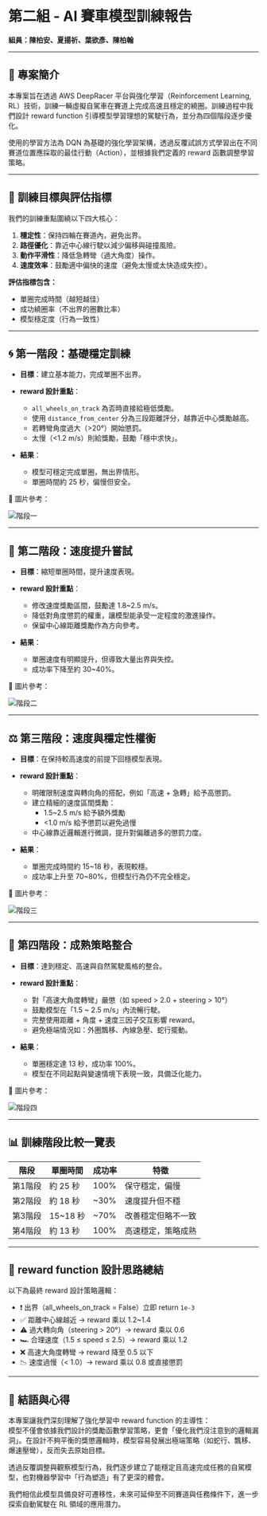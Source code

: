 # 第二組 - AI 賽車模型訓練報告

**組員：陳柏安、夏揚祈、葉欲彥、陳柏翰**

---

## 📘 專案簡介

本專案旨在透過 AWS DeepRacer 平台與強化學習（Reinforcement Learning, RL）技術，訓練一輛虛擬自駕車在賽道上完成高速且穩定的繞圈。訓練過程中我們設計 reward function 引導模型學習理想的駕駛行為，並分為四個階段逐步優化。

使用的學習方法為 DQN 為基礎的強化學習架構，透過反覆試誤方式學習出在不同賽道位置應採取的最佳行動（Action），並根據我們定義的 reward 函數調整學習策略。

---

## 🧭 訓練目標與評估指標

我們的訓練重點圍繞以下四大核心：

1. **穩定性**：保持四輪在賽道內，避免出界。
2. **路徑優化**：靠近中心線行駛以減少偏移與碰撞風險。
3. **動作平滑性**：降低急轉彎（過大角度）操作。
4. **速度效率**：鼓勵適中偏快的速度（避免太慢或太快造成失控）。

**評估指標包含：**
- 單圈完成時間（越短越佳）
- 成功繞圈率（不出界的圈數比率）
- 模型穩定度（行為一致性）

---

## 🌀 第一階段：基礎穩定訓練

- **目標**：建立基本能力，完成單圈不出界。
- **reward 設計重點**：
  - `all_wheels_on_track` 為否時直接給極低獎勵。
  - 使用 `distance_from_center` 分為三段距離評分，越靠近中心獎勵越高。
  - 若轉彎角度過大（>20°）開始懲罰。
  - 太慢（<1.2 m/s）則給獎勵，鼓勵「穩中求快」。

- **結果**：
  - 模型可穩定完成單圈，無出界情形。
  - 單圈時間約 25 秒，偏慢但安全。

📸 圖片參考：

![階段一](./images/1.png)

---

## 🚧 第二階段：速度提升嘗試

- **目標**：縮短單圈時間，提升速度表現。
- **reward 設計重點**：
  - 修改速度獎勵區間，鼓勵達 1.8~2.5 m/s。
  - 降低對角度懲罰的權重，讓模型能承受一定程度的激進操作。
  - 保留中心線距離獎勵作為方向參考。

- **結果**：
  - 單圈速度有明顯提升，但導致大量出界與失控。
  - 成功率下降至約 30~40%。

📸 圖片參考：

![階段二](./images/2.png)

---

## ⚖️ 第三階段：速度與穩定性權衡

- **目標**：在保持較高速度的前提下回穩模型表現。
- **reward 設計重點**：
  - 明確限制速度與轉向角的搭配，例如「高速 + 急轉」給予高懲罰。
  - 建立精細的速度區間獎勵：
    - 1.5~2.5 m/s 給予額外獎勵
    - <1.0 m/s 給予懲罰以避免過慢
  - 中心線靠近邏輯進行微調，提升對偏離過多的懲罰力度。

- **結果**：
  - 單圈完成時間約 15~18 秒，表現較穩。
  - 成功率上升至 70~80%，但模型行為仍不完全穩定。

📸 圖片參考：

![階段三](./images/3.png)

---

## 🏁 第四階段：成熟策略整合

- **目標**：達到穩定、高速與自然駕駛風格的整合。
- **reward 設計重點**：
  - 對「高速大角度轉彎」嚴懲（如 speed > 2.0 + steering > 10°）
  - 鼓勵模型在「1.5 ~ 2.5 m/s」內流暢行駛。
  - 完整使用距離 + 角度 + 速度三因子交互影響 reward。
  - 避免極端情況如：外圈飄移、內線急壓、蛇行擺動。

- **結果**：
  - 單圈穩定達 13 秒，成功率 100%。
  - 模型在不同起點與變速情境下表現一致，具備泛化能力。

📸 圖片參考：

![階段四](./images/4.png)

---

## 📊 訓練階段比較一覽表

| 階段       | 單圈時間 | 成功率 | 特徵                         |
|------------|----------|--------|------------------------------|
| 第1階段    | 約 25 秒 | 100%   | 保守穩定，偏慢               |
| 第2階段    | 約 18 秒 | ~30%   | 速度提升但不穩               |
| 第3階段    | 15~18 秒 | ~70%   | 改善穩定但略不一致           |
| 第4階段    | 約 13 秒 | 100%   | 高速穩定，策略成熟           |

---

## 📌 reward function 設計思路總結

以下為最終 reward 設計策略邏輯：

- ❗ 出界（all_wheels_on_track = False）立即 return `1e-3`
- ✅ 距離中心線越近 → reward 乘以 1.2~1.4
- ⚠️ 過大轉向角（steering > 20°）→ reward 乘以 0.6
- 🏎️ 合理速度（1.5 ≤ speed ≤ 2.5）→ reward 乘以 1.2
- ❌ 高速大角度轉彎 → reward 降至 0.5 以下
- 📉 速度過慢（< 1.0）→ reward 乘以 0.8 或直接懲罰

---

## 🧠 結語與心得

本專案讓我們深刻理解了強化學習中 reward function 的主導性：  
模型不僅會依據我們設計的獎勵函數學習策略，更會「優化我們沒注意到的邏輯漏洞」。在設計不夠平衡的獎懲邏輯時，模型容易發展出極端策略（如蛇行、飄移、爆速壓彎），反而失去原始目標。

透過反覆調整與觀察模型行為，我們逐步建立了能穩定且高速完成任務的自駕模型，也對機器學習中「行為塑造」有了更深的體會。

我們相信此模型具備良好可遷移性，未來可延伸至不同賽道與任務條件下，進一步探索自動駕駛在 RL 領域的應用潛力。

